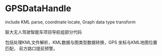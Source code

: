 GPSDataHandle
=============

include KML parse, coordinate locate, Graph data type transform


联大无人驾驶智能车项目导航组部分代码

包括处理KML文件解析，KML数据与图类型数据转换，GPS 坐标与KML地图位置匹配，
前方路口提前预警。

